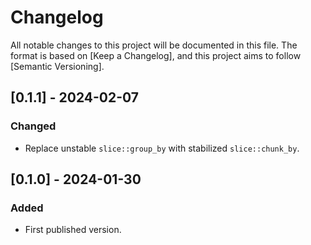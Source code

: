 # Changelog

All notable changes to this project will be documented in this file. The
format is based on [Keep a Changelog], and this project aims to follow
[Semantic Versioning].

## [0.1.1] - 2024-02-07

### Changed

- Replace unstable `slice::group_by` with stabilized `slice::chunk_by`.

## [0.1.0] - 2024-01-30

### Added

- First published version.
